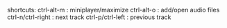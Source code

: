 shortcuts:
 ctrl-alt-m : miniplayer/maximize
ctrl-alt-o : add/open audio files
ctrl-n/ctrl-right : next track
ctrl-p/ctrl-left : previous track